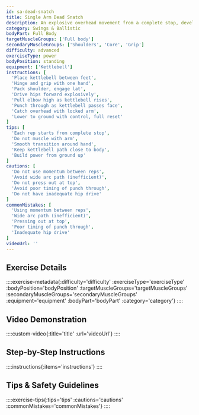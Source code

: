 ```yaml
---
id: sa-dead-snatch
title: Single Arm Dead Snatch
description: An explosive overhead movement from a complete stop, developing maximum power production without momentum while building shoulder stability and full-body coordination.
category: Swings & Ballistic
bodyPart: Full Body
targetMuscleGroups: ['Full body']
secondaryMuscleGroups: ['Shoulders', 'Core', 'Grip']
difficulty: advanced
exerciseType: power
bodyPosition: standing
equipment: ['Kettlebell']
instructions: [
  'Place kettlebell between feet',
  'Hinge and grip with one hand',
  'Pack shoulder, engage lat',
  'Drive hips forward explosively',
  'Pull elbow high as kettlebell rises',
  'Punch through as kettlebell passes face',
  'Catch overhead with locked arm',
  'Lower to ground with control, full reset'
]
tips: [
  'Each rep starts from complete stop',
  'Do not muscle with arm',
  'Smooth transition around hand',
  'Keep kettlebell path close to body',
  'Build power from ground up'
]
cautions: [
  'Do not use momentum between reps',
  'Avoid wide arc path (inefficient)',
  'Do not press out at top',
  'Avoid poor timing of punch through',
  'Do not have inadequate hip drive'
]
commonMistakes: [
  'Using momentum between reps',
  'Wide arc path (inefficient)',
  'Pressing out at top',
  'Poor timing of punch through',
  'Inadequate hip drive'
]
videoUrl: ''
---
```


## Exercise Details

::::exercise-metadata{:difficulty='difficulty' :exerciseType='exerciseType' :bodyPosition='bodyPosition' :targetMuscleGroups='targetMuscleGroups' :secondaryMuscleGroups='secondaryMuscleGroups' :equipment='equipment' :bodyPart='bodyPart' :category='category'}
::::

## Video Demonstration

::::custom-video{:title='title' :url='videoUrl'}
::::

## Step-by-Step Instructions

::::instructions{:items='instructions'}
::::

## Tips & Safety Guidelines

::::exercise-tips{:tips='tips' :cautions='cautions' :commonMistakes='commonMistakes'}
::::
